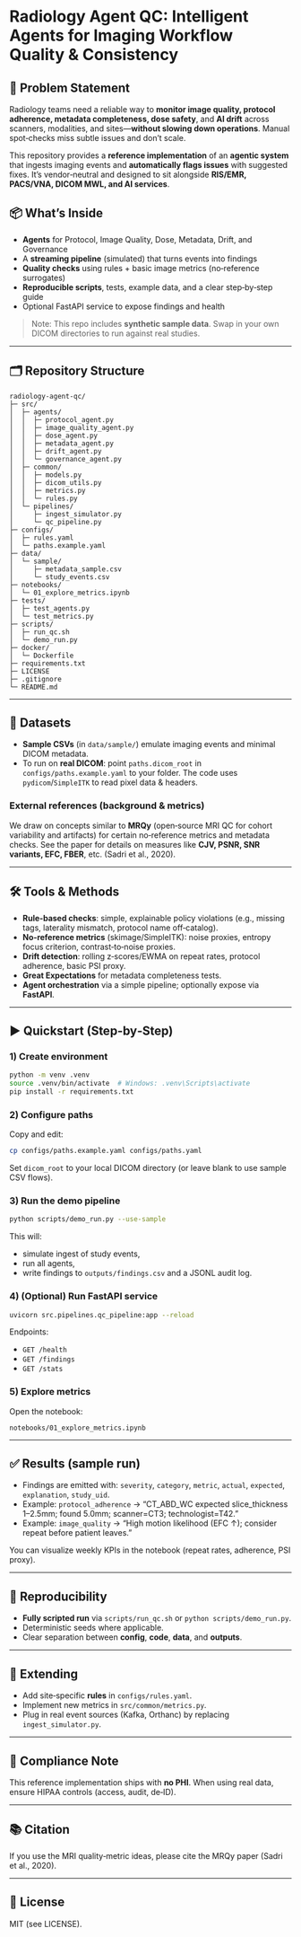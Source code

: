 # Radiology Agent QC: Intelligent Agents for Imaging Workflow Quality & Consistency

## 🧩 Problem Statement
Radiology teams need a reliable way to **monitor image quality, protocol adherence, metadata completeness, dose safety**, and **AI drift** across scanners, modalities, and sites—**without slowing down operations**. Manual spot‑checks miss subtle issues and don’t scale.

This repository provides a **reference implementation** of an **agentic system** that ingests imaging events and **automatically flags issues** with suggested fixes. It’s vendor‑neutral and designed to sit alongside **RIS/EMR, PACS/VNA, DICOM MWL, and AI services**.

## 📦 What’s Inside
- **Agents** for Protocol, Image Quality, Dose, Metadata, Drift, and Governance
- A **streaming pipeline** (simulated) that turns events into findings
- **Quality checks** using rules + basic image metrics (no‑reference surrogates)
- **Reproducible scripts**, tests, example data, and a clear step‑by‑step guide
- Optional FastAPI service to expose findings and health

> Note: This repo includes **synthetic sample data**. Swap in your own DICOM directories to run against real studies.

---

## 🗂️ Repository Structure
```
radiology-agent-qc/
├─ src/
│  ├─ agents/
│  │  ├─ protocol_agent.py
│  │  ├─ image_quality_agent.py
│  │  ├─ dose_agent.py
│  │  ├─ metadata_agent.py
│  │  ├─ drift_agent.py
│  │  └─ governance_agent.py
│  ├─ common/
│  │  ├─ models.py
│  │  ├─ dicom_utils.py
│  │  ├─ metrics.py
│  │  └─ rules.py
│  └─ pipelines/
│     ├─ ingest_simulator.py
│     └─ qc_pipeline.py
├─ configs/
│  ├─ rules.yaml
│  └─ paths.example.yaml
├─ data/
│  └─ sample/
│     ├─ metadata_sample.csv
│     └─ study_events.csv
├─ notebooks/
│  └─ 01_explore_metrics.ipynb
├─ tests/
│  ├─ test_agents.py
│  └─ test_metrics.py
├─ scripts/
│  ├─ run_qc.sh
│  └─ demo_run.py
├─ docker/
│  └─ Dockerfile
├─ requirements.txt
├─ LICENSE
├─ .gitignore
└─ README.md
```

---

## 🧪 Datasets
- **Sample CSVs** (in `data/sample/`) emulate imaging events and minimal DICOM metadata.
- To run on **real DICOM**: point `paths.dicom_root` in `configs/paths.example.yaml` to your folder. The code uses `pydicom`/`SimpleITK` to read pixel data & headers.

### External references (background & metrics)
We draw on concepts similar to **MRQy** (open‑source MRI QC for cohort variability and artifacts) for certain no‑reference metrics and metadata checks. See the paper for details on measures like **CJV, PSNR, SNR variants, EFC, FBER**, etc. (Sadri et al., 2020).

---

## 🛠️ Tools & Methods
- **Rule‑based checks**: simple, explainable policy violations (e.g., missing tags, laterality mismatch, protocol name off‑catalog).
- **No‑reference metrics** (skimage/SimpleITK): noise proxies, entropy focus criterion, contrast‑to‑noise proxies.
- **Drift detection**: rolling z‑scores/EWMA on repeat rates, protocol adherence, basic PSI proxy.
- **Great Expectations** for metadata completeness tests.
- **Agent orchestration** via a simple pipeline; optionally expose via **FastAPI**.

---

## ▶️ Quickstart (Step‑by‑Step)

### 1) Create environment
```bash
python -m venv .venv
source .venv/bin/activate  # Windows: .venv\Scripts\activate
pip install -r requirements.txt
```

### 2) Configure paths
Copy and edit:
```bash
cp configs/paths.example.yaml configs/paths.yaml
```
Set `dicom_root` to your local DICOM directory (or leave blank to use sample CSV flows).

### 3) Run the demo pipeline
```bash
python scripts/demo_run.py --use-sample
```
This will:
- simulate ingest of study events,
- run all agents,
- write findings to `outputs/findings.csv` and a JSONL audit log.

### 4) (Optional) Run FastAPI service
```bash
uvicorn src.pipelines.qc_pipeline:app --reload
```
Endpoints:
- `GET /health`
- `GET /findings`
- `GET /stats`

### 5) Explore metrics
Open the notebook:
```
notebooks/01_explore_metrics.ipynb
```

---

## ✅ Results (sample run)
- Findings are emitted with: `severity`, `category`, `metric`, `actual`, `expected`, `explanation`, `study_uid`.
- Example: `protocol_adherence` → “CT_ABD_WC expected slice_thickness 1–2.5mm; found 5.0mm; scanner=CT3; technologist=T42.”
- Example: `image_quality` → “High motion likelihood (EFC ↑); consider repeat before patient leaves.”

You can visualize weekly KPIs in the notebook (repeat rates, adherence, PSI proxy).

---

## 🧭 Reproducibility
- **Fully scripted run** via `scripts/run_qc.sh` or `python scripts/demo_run.py`.
- Deterministic seeds where applicable.
- Clear separation between **config**, **code**, **data**, and **outputs**.

---

## 🧰 Extending
- Add site‑specific **rules** in `configs/rules.yaml`.
- Implement new metrics in `src/common/metrics.py`.
- Plug in real event sources (Kafka, Orthanc) by replacing `ingest_simulator.py`.

---

## 🔐 Compliance Note
This reference implementation ships with **no PHI**. When using real data, ensure HIPAA controls (access, audit, de‑ID).

---

## 📚 Citation
If you use the MRI quality‑metric ideas, please cite the MRQy paper (Sadri et al., 2020).

---

## 📄 License
MIT (see LICENSE).


